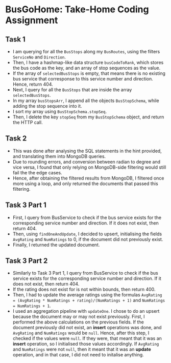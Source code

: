 # BusGoHome: Take-Home Coding Assignment

## Task 1

- I am querying for all the `BusStops` along my `BusRoutes`, using the filters `ServiceNo` and `Direction`.
- Then, I have a hashmap-like data structure `busCodeToRank`, which stores the bus code as the key, and an array of stop sequences as the value.
- If the array of `selectedBusStops` is empty, that means there is no existing bus service that corresponse to this service number and direction. Hence, return 404.
- Next, I query for all the `BusStops` that are inside the array `selectedBusStops`.
- In my array `busStopsArr`, I append all the objects `BusStopSchema`, while adding the stop sequence into it.
- I sort my array using `BusStopSchema.stopSeq`.
- Then, I delete the key `stopSeq` from my `BusStopSchema` object, and return the HTTP call.

## Task 2

- This was done after analysing the SQL statements in the hint provided, and translating them into MongoDB queries.
- Due to rounding errors, and conversion between radian to degree and vice versa, I found that only relying on MongoDB-side filtering would still fail the the edge cases.
- Hence, after obtaining the filtered results from MongoDB, I filtered once more using a loop, and only returned the documents that passed this filtering.

## Task 3 Part 1

- First, I query from BusService to check if the bus service exists for the corresponding service number and direction. If it does not exist, then return 404.
- Then, using `findOneAndUpdate`, I decided to upsert, initialising the fields `AvgRating` and `NumRatings` to 0, if the document did not previously exist.
- Finally, I returned the updated document.

## Task 3 Part 2

- Similarly to Task 3 Part 1, I query from BusService to check if the bus service exists for the corresponding service number and direction. If it does not exist, then return 404.
- If the rating does not exist for is not within bounds, then return 400.
- Then, I had to update the average ratings using the formulas `AvgRating = (AvgRating * NumRatings + rating)/(NumRatings + 1)` and `NumRatings = NumRatings + 1`.
- I used an aggregation pipeline with `updateOne`. I chose to do an upsert because the document may or may not exist previously. First, I performed the above calculations on the previous fields. If the document previously did not exist, an **insert** operations was done, and `AvgRating` and `NumRatings` would be `null`. Hence, after this step, I checked if the values were `null`. If they were, that meant that it was an **insert** operation, so I initialised those values accordingly. If `AvgRating` and `NumRatings` were not `null`, then it meant that it was an **update** operation, and in that case, I did not need to initalise anything.
